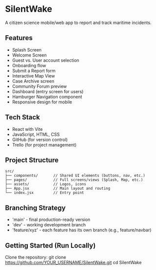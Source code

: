 # SilentWake
A citizen science mobile/web app to report and track maritime incidents.

## Features
- Splash Screen
- Welcome Screen
- Guest vs. User account selection
- Onboarding flow
- Submit a Report form
- Interactive Map View
- Case Archive screen
- Community Forum preview
- Dashboard (entry screen for users)
- Hamburger Navigation component
- Responsive design for mobile


## Tech Stack
- React with Vite
- JavaScript, HTML, CSS
- GitHub (for version control)
- Trello (for project management)


## Project Structure

```
src/
├── components/       // Shared UI elements (buttons, nav, etc.)
├── pages/            // Full screens/views (Splash, Map, etc.)
├── assets/           // Logos, icons
├── App.jsx           // Main layout and routing
└── index.jsx         // Entry point
```


## Branching Strategy
- 'main' - final production-ready version
- 'dev' - working development branch
- 'feature/xyz' - each feature has its own branch (e.g., feature/navbar)


## Getting Started (Run Locally)
Clone the repository:
   git clone https://github.com/YOUR_USERNAME/SilentWake.git
   cd SilentWake
